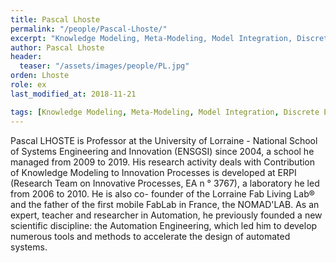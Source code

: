 ```yaml
---
title: Pascal Lhoste
permalink: "/people/Pascal-Lhoste/"
excerpt: "Knowledge Modeling, Meta-Modeling, Model Integration, Discrete Event System Models, Functional Modeling, Information Systems."
author: Pascal Lhoste
header:
  teaser: "/assets/images/people/PL.jpg"
orden: Lhoste
role: ex
last_modified_at: 2018-11-21

tags: [Knowledge Modeling, Meta-Modeling, Model Integration, Discrete Event System Models, Functional Modeling, Information Systems.]
---
```

Pascal LHOSTE is Professor at the University of Lorraine - National School of Systems Engineering and Innovation (ENSGSI) since 2004, a school he managed from 2009 to 2019. 
His research activity deals with Contribution of Knowledge Modeling to Innovation Processes is developed at ERPI 
(Research Team on Innovative Processes, EA n ° 3767), a laboratory he led from 2006 to 2010. He is also co- founder of the Lorraine Fab Living Lab® and the father of the first mobile FabLab in France, the NOMAD'LAB. 
As an expert, teacher and researcher in Automation, he previously founded a new scientific discipline: the Automation Engineering, which led him to develop numerous tools and methods to accelerate the design of automated systems.